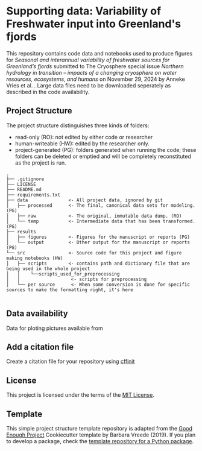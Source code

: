 # Supporting data:  Variability of Freshwater input into Greenland's fjords

This repository contains code data and notebooks used to produce figures for _Seasonal and interannual variability of freshwater sources for Greenland’s fjords_ submitted to The Cryosphere special issue _Northern hydrology in transition – impacts of a changing cryosphere on water resources, ecosystems, and humans_ on November 29, 2024 by Anneke Vries et al. . 
Large data files need to be downloaded seperately as described in the code availability. 




## Project Structure

The project structure distinguishes three kinds of folders:
- read-only (RO): not edited by either code or researcher
- human-writeable (HW): edited by the researcher only.
- project-generated (PG): folders generated when running the code; these folders can be deleted or emptied and will be completely reconstituted as the project is run.


```
.
├── .gitignore
├── LICENSE
├── README.md
├── requirements.txt
├── data               <- All project data, ignored by git
│   ├── processed      <- The final, canonical data sets for modeling. (PG)
│   ├── raw            <- The original, immutable data dump. (RO)
│   └── temp           <- Intermediate data that has been transformed. (PG)
├── results
│   ├── figures        <- Figures for the manuscript or reports (PG)
│   └── output         <- Other output for the manuscript or reports (PG)
└── src                <- Source code for this project and figure making notebooks (HW)
│   ├── scripts        <- contains path and dictionary file that are being used in the whole project
│   │    └──scripts_used_for_preprocessing
│   │                   <- scripts for preprocessing
│   └── per source      <- When some conversion is done for specific sources to make the formatting right, it's here 


```

## Data availability
Data for ploting pictures available from 

## Add a citation file
Create a citation file for your repository using [cffinit](https://citation-file-format.github.io/cff-initializer-javascript/#/)

## License

This project is licensed under the terms of the [MIT License](/LICENSE).


## Template

This simple project structure template repository is adapted from the [Good Enough Project](https://github.com/bvreede/good-enough-project) Cookiecutter template by Barbara Vreede (2019).
If you plan to develop a package, check the [template repository for a Python package](https://github.com/UtrechtUniversity/re-python-package).


